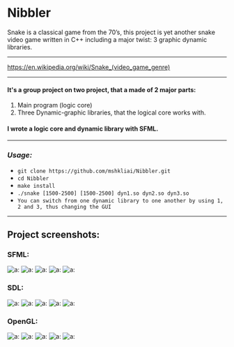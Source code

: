 # Nibbler
Snake is a classical game from the 70’s, this project is yet another snake video game written in C++ including a major twist: 3 graphic dynamic libraries.

***
<https://en.wikipedia.org/wiki/Snake_(video_game_genre)>

***
#### It's a group project on two project, that a made of 2 major parts:
1. Main program (logic core)
2. Three Dynamic-graphic libraries, that the logical core works with.
#### I wrote a logic core and dynamic library with SFML.

***
### ***Usage:***

* `git clone https://github.com/mshkliai/Nibbler.git`
* `cd Nibbler`
* `make install`
* `./snake [1500-2500] [1500-2500] dyn1.so dyn2.so dyn3.so`
* `You can switch from one dynamic library to one another by
using 1, 2 and 3, thus changing the GUI`

***
## Project screenshots:
### SFML:
![a:](https://github.com/mshkliai/Nibbler/raw/master/screenshots/sfmlMenu.png)
![a:](https://github.com/mshkliai/Nibbler/raw/master/screenshots/sfml1.png)
![a:](https://github.com/mshkliai/Nibbler/raw/master/screenshots/sfml2.png)
![a:](https://github.com/mshkliai/Nibbler/raw/master/screenshots/sfmlGameO.png)
![a:](https://github.com/mshkliai/Nibbler/raw/master/screenshots/sfmlL.png)
### SDL:
![a:](https://github.com/mshkliai/Nibbler/raw/master/screenshots/sdlMenu.png)
![a:](https://github.com/mshkliai/Nibbler/raw/master/screenshots/sdl1.png)
![a:](https://github.com/mshkliai/Nibbler/raw/master/screenshots/sdl2.png)
![a:](https://github.com/mshkliai/Nibbler/raw/master/screenshots/sdlGameO.png)
![a:](https://github.com/mshkliai/Nibbler/raw/master/screenshots/sdlL.png)
### OpenGL:
![a:](https://github.com/mshkliai/Nibbler/raw/master/screenshots/openglMenu.png)
![a:](https://github.com/mshkliai/Nibbler/raw/master/screenshots/opengl.png)
![a:](https://github.com/mshkliai/Nibbler/raw/master/screenshots/opengl2.png)
![a:](https://github.com/mshkliai/Nibbler/raw/master/screenshots/openglGameO.png)
![a:](https://github.com/mshkliai/Nibbler/raw/master/screenshots/openglL.png)
